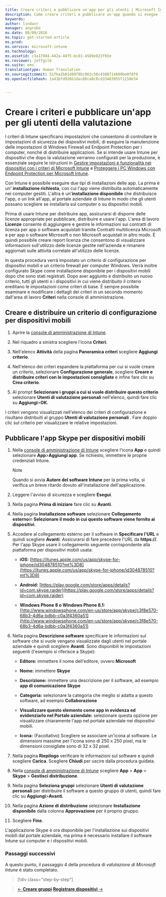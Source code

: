 ```yaml
---
title: Creare criteri e pubblicare un'app per gli utenti | Microsoft Intune
description: Come creare criteri e pubblicare un'app quando si esegue l'iscrizione per una valutazione gratuita di 30 giorni di Intune
keywords: 
author: lindavr
manager: angrobe
ms.date: 08/09/2016
ms.topic: get-started-article
ms.prod: 
ms.service: microsoft-intune
ms.technology: 
ms.assetid: c3a17884-442a-44f5-bc81-4589e823f65e
ms.reviewer: jeffgilb
ms.suite: ems
translationtype: Human Translation
ms.sourcegitcommit: 51fba2b01d8978bc062c50c4388714609be0fdf0
ms.openlocfilehash: 1a41bfd926b1dac88ca8c8cd33483955f1150e34


---
```



# Creare i criteri e pubblicare un'app per gli utenti della valutazione
I criteri di Intune specificano impostazioni che consentono di controllare le impostazioni di sicurezza dei dispositivi mobili, di eseguire la manutenzione delle impostazioni di Windows Firewall ed Endpoint Protection per i computer, nonché di distribuire applicazioni. Se si intende usare Intune per dispositivi che dopo la valutazione verranno configurati per la produzione, è essenziale seguire le istruzioni in [Gestire impostazioni e funzionalità nei dispositivi con i criteri di Microsoft Intune](/intune/deploy-use/manage-settings-and-features-on-your-devices-with-microsoft-intune-policies) e [Proteggere i PC Windows con Endpoint Protection per Microsoft Intune](/intune/deploy-use/help-secure-windows-pcs-with-endpoint-protection-for-microsoft-intune).

Con Intune è possibile eseguire due tipi di installazioni delle app. La prima è un' **installazione richiesta**, con cui l'app viene distribuita automaticamente nei computer gestiti. L'altra è un'**installazione disponibile** che distribuisce l'app, o un link all'app, al portale aziendale di Intune in modo che gli utenti possano scegliere se installarla sul computer o su dispositivi mobili.

Prima di usare Intune per distribuire app, assicurarsi di disporre delle licenze appropriate per pubblicare, distribuire e usare l'app. L'area di lavoro **Licenze** consente di aggiungere e gestire le informazioni sui contratti di licenza per app o software acquistati tramite Contratti multilicenza Microsoft e per app o software Microsoft o non Microsoft acquistati in altro modo. È quindi possibile creare report licenza che consentono di visualizzare informazioni sull'utilizzo delle licenze gestite nell'azienda e rimanere aggiornati sulle attività correlate all'utilizzo delle licenze.

In questa procedura verrà impostato un criterio di configurazione per dispositivi mobili e un criterio firewall per computer Windows. Verrà inoltre configurato Skype come installazione disponibile per i dispositivi mobili dopo che sono stati registrati. Dopo aver aggiunto e distribuito un nuovo criterio, tutti gli utenti o i dispositivi in cui viene distribuito il criterio ereditano le impostazioni come criteri di base. È sempre possibile esaminare e modificare i dettagli dei criteri in un secondo momento dall'area di lavoro **Criteri** nella console di amministrazione.

## Creare e distribuire un criterio di configurazione per dispositivi mobili

1.  Aprire la [console di amministrazione di Intune](https://manage.microsoft.com/).

2.  Nel riquadro a sinistra scegliere l'icona **Criteri**.

3.  Nell'elenco **Attività** della pagina **Panoramica criteri** scegliere **Aggiungi criterio**.

4.  Nell'elenco dei criteri espandere la piattaforma per cui si vuole creare un criterio, selezionare **Configurazione generale**, scegliere **Creare e distribuire criteri con le impostazioni consigliate** e infine fare clic su **Crea criterio**.

5.  Al prompt **Selezionare i gruppi a cui si vuole distribuire questo criterio** selezionare **Utenti di valutazione personali** nell'elenco, quindi fare clic su **Aggiungi**&gt;**OK**.

I criteri vengono visualizzati nell'elenco dei criteri di configurazione e risultano distribuiti al gruppo **Utenti di valutazione personali** . Fare doppio clic sul criterio per visualizzare le relative impostazioni.

## Pubblicare l'app Skype per dispositivi mobili

1.  Nella [console di amministrazione di Intune](https://manage.microsoft.com/) scegliere l'icona **App** e quindi selezionare **App**&gt;**Aggiungi app**. Se richiesto, immettere le proprie credenziali Intune.

    > [!NOTE]
    > Quando si avvia **Autore del software Intune** per la prima volta, si verifica un breve ritardo dovuto all'installazione dell'applicazione.

2.  Leggere l'avviso di sicurezza e scegliere **Esegui**.

3.  Nella pagina **Prima di iniziare** fare clic su **Avanti**.

4.  Nella pagina **Installazione software** selezionare **Collegamento esterno**in **Selezionare il modo in cui questo software viene fornito ai dispositivi**.

5.  Accedere al collegamento esterno per il software in **Specificare l'URL** e quindi scegliere **Avanti**. Assicurarsi di fare precedere l'URL da **https://**. Per l'app Skype usare il collegamento seguente corrispondente alla piattaforma per dispositivi mobili usata:

    -   **iOS:** [https://itunes.apple.com/us/app/skype-for-iphone/id304878510?mt%3D8](https://itunes.apple.com/us/app/skype-for-iphone/id304878510?mt%3D8)

    -   **Android:** [https://play.google.com/store/apps/details?id=com.skype.raider](https://play.google.com/store/apps/details?id=com.skype.raider)

    -   **Windows Phone 8 o Windows Phone 8.1:** [http://www.windowsphone.com/en-us/store/app/skype/c3f8e570-68b3-4d6a-bdbb-c0a3f4360a51](http://www.windowsphone.com/en-us/store/app/skype/c3f8e570-68b3-4d6a-bdbb-c0a3f4360a51)

6.  Nella pagina **Descrizione software** specificare le informazioni sul software che si vuole vengano visualizzate dagli utenti nel portale aziendale e quindi scegliere **Avanti**. Sono disponibili le impostazioni seguenti (l'esempio si riferisce a Skype):

    -   **Editore:** immettere il nome dell'editore, ovvero **Microsoft**

    -   **Nome:** immettere **Skype**

    -   **Descrizione:** immettere una descrizione per il software, ad esempio **app di comunicazione Skype**

    -   **Categoria:** selezionare la categoria che meglio si adatta a questo software, ad esempio **Collaborazione**

    -   **Visualizzare questo elemento come app in evidenza ed evidenziarlo nel Portale aziendale:** selezionare questa opzione per visualizzare chiaramente l'app nel portale aziendale nei dispositivi mobili.

    -   **Icona:**  (Facoltativo) Scegliere se associare un'icona al software. Le dimensioni massime per l'icona sono di 250 x 250 pixel, ma le dimensioni consigliate sono di 32 x 32 pixel.

7.  Nella pagina **Riepilogo** verificare le informazioni sul software e quindi scegliere **Carica**. Scegliere **Chiudi** per uscire dalla procedura guidata.

8.  Nella [console di amministrazione di Intune](https://manage.microsoft.com/) scegliere **App** &gt; **App** &gt; **Skype** &gt; **Gestisci distribuzione**.

9. Nella pagina **Seleziona gruppi** selezionare **Utenti di valutazione personali** per distribuire il software a questo gruppo di utenti, quindi fare clic su **Aggiungi**&gt;**Avanti**.

10. Nella pagina **Azione di distribuzione** selezionare **Installazione disponibile** dalla colonna **Approvazione** per il proprio gruppo.

11. Scegliere **Fine**.

L'applicazione Skype è ora disponibile per l'installazione sui dispositivi mobili dal portale aziendale, ma prima è necessario installare il software Intune sui computer e i dispositivi mobili.

### Passaggi successivi
A questo punto, il passaggio 4 della procedura di *valutazione di Microsoft Intune* è stato completato.

>[!div class="step-by-step"]

>[&larr; **Creare gruppi**](.\get-started-with-a-30-day-trial-of-microsoft-intune-step-3.md)     [**Registrare dispositivi** &rarr;](.\get-started-with-a-30-day-trial-of-microsoft-intune-step-5.md)  



<!--HONumber=Aug16_HO2-->


